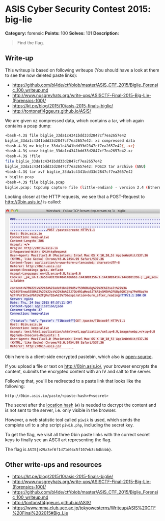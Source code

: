 # ASIS Cyber Security Contest 2015: big-lie

**Category:** forensic
**Points:** 100
**Solves:** 101
**Description:**

> Find the flag.

## Write-up

This writeup is based on following writeups (You should have a look at them to see the now deleted paste links):

* <https://github.com/bl4de/ctf/blob/master/ASIS_CTF_2015/Biglie_Forensic_100_writeup.md>
* <http://www.nusgreyhats.org/write-ups/ASISCTF-Final-2015-Big-Lie-(Forensics-100)/>
* <https://kt.pe/blog/2015/10/asis-2015-finals-biglie/>
* <http://tontonsfl4ggeurs.github.io/ASIS/>

We are given xz compressed data, which contains a tar, which again contains a pcap dump:

```bash
+bash-4.3$ file biglie_33da1c4341bdd33d2847cf7ea2657e42 
biglie_33da1c4341bdd33d2847cf7ea2657e42: xz compressed data
+bash-4.3$ mv biglie_33da1c4341bdd33d2847cf7ea2657e42{,.xz}
+bash-4.3$ unxz biglie_33da1c4341bdd33d2847cf7ea2657e42.xz 
+bash-4.3$ !file
file biglie_33da1c4341bdd33d2847cf7ea2657e42 
biglie_33da1c4341bdd33d2847cf7ea2657e42: POSIX tar archive (GNU)
+bash-4.3$ tar xvf biglie_33da1c4341bdd33d2847cf7ea2657e42 
x biglie.pcap
+bash-4.3$ file biglie.pcap 
biglie.pcap: tcpdump capture file (little-endian) - version 2.4 (Ethernet, capture length 65535)
```

Looking closer at the HTTP requests, we see that a POST-Request to <http://0bin.asis.io/> is called:

![](./post-0bin.png)

0bin here is a client-side encrypted pastebin, which also is [open-source](https://github.com/sametmax/0bin).

If you upload a file or text on <http://0bin.asis.io/>, your browser encrypts the content, submits the encrypted content with an IV and salt to the server.

Following that, you'll be redirected to a paste link that looks like the following:

    http://0bin.asis.io/paste/<paste-hash>#<secret>

The secret after the [location hash](http://www.w3schools.com/jsref/prop_loc_hash.asp) (`#`) is needed to decrypt the content and is not sent to the server, i.e. only visible in the browser.

However, a web statistic tool called `piwik` is used, which sends the complete url to a php script `piwik.php`, including the secret key.

To get the flag, we visit all three 0bin paste links with the correct secret keys to finally see an ASCII art representing the flag.

The flag is `ASIS{e29a3ef6f1d71d04c5f107eb3c64bbbb}`.

## Other write-ups and resources

* <https://kt.pe/blog/2015/10/asis-2015-finals-biglie/>
* <http://www.nusgreyhats.org/write-ups/ASISCTF-Final-2015-Big-Lie-(Forensics-100)/>
* <https://github.com/bl4de/ctf/blob/master/ASIS_CTF_2015/Biglie_Forensic_100_writeup.md>
* <http://tontonsfl4ggeurs.github.io/ASIS/>
* <https://www.mma.club.uec.ac.jp/tokyowesterns/Writeup/ASIS%20CTF%20Final%202015#Big_Lie>
